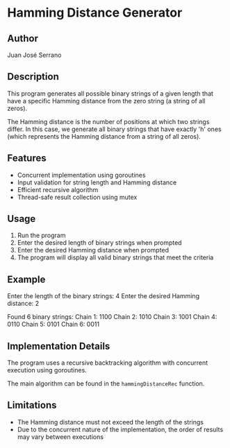 # Hamming Distance Generator

## Author
Juan José Serrano

## Description
This program generates all possible binary strings of a given length that have a specific Hamming distance from the zero string (a string of all zeros).

The Hamming distance is the number of positions at which two strings differ. In this case, we generate all binary strings that have exactly 'h' ones (which represents the Hamming distance from a string of all zeros).

## Features
- Concurrent implementation using goroutines
- Input validation for string length and Hamming distance
- Efficient recursive algorithm
- Thread-safe result collection using mutex

## Usage
1. Run the program
2. Enter the desired length of binary strings when prompted
3. Enter the desired Hamming distance when prompted
4. The program will display all valid binary strings that meet the criteria

## Example

Enter the length of the binary strings: 4
Enter the desired Hamming distance: 2

Found 6 binary strings:
Chain 1: 1100
Chain 2: 1010
Chain 3: 1001
Chain 4: 0110
Chain 5: 0101
Chain 6: 0011

## Implementation Details
The program uses a recursive backtracking algorithm with concurrent execution using goroutines.

The main algorithm can be found in the `hammingDistanceRec` function.


## Limitations
- The Hamming distance must not exceed the length of the strings
- Due to the concurrent nature of the implementation, the order of results may vary between executions


